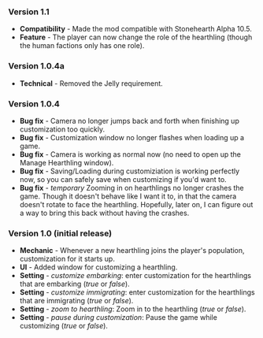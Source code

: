 ### Version 1.1

- **Compatibility** - Made the mod compatible with Stonehearth Alpha 10.5.
- **Feature** - The player can now change the role of the hearthling (though the human factions only has one role).


### Version 1.0.4a

- **Technical** - Removed the Jelly requirement.


### Version 1.0.4

- **Bug fix** - Camera no longer jumps back and forth when finishing up customization too quickly.
- **Bug fix** - Customization window no longer flashes when loading up a game.
- **Bug fix** - Camera is working as normal now (no need to open up the Manage Hearthling window).
- **Bug fix** - Saving/Loading during customiziation is working perfectly now, so you can safely save when customizing if you'd want to.
- **Bug fix** - *temporary* Zooming in on hearthlings no longer crashes the game. Though it doesn't behave like I want it to, in that the camera doesn't rotate to face the hearthling. Hopefully, later on, I can figure out a way to bring this back without having the crashes.


### Version 1.0 (initial release)

- **Mechanic** - Whenever a new hearthling joins the player's population, customization for it starts up.
- **UI** - Added window for customizing a hearthling.
- **Setting** - *customize embarking*: enter customization for the hearthlings that are embarking (*true* or *false*).
- **Setting** - *customize immigrating*: enter customization for the hearthlings that are immigrating (*true* or *false*).
- **Setting** - *zoom to hearthling*: Zoom in to the hearthling (*true* or *false*).
- **Setting** - *pause during customization*: Pause the game while customizing (*true* or *false*).